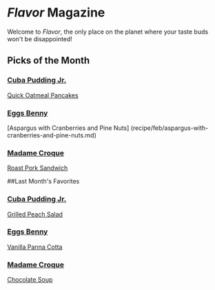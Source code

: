 # _Flavor_ Magazine

Welcome to _Flavor_, the only place on the planet where your taste buds won't be disappointed!



## Picks of the Month

### [Cuba Pudding Jr.](writer/cuba-pudding-jr.md) 


[Quick Oatmeal Pancakes](recipe/feb/quick-oatmeal-pancakes.md)

### [Eggs Benny](writer/eggs-benny.md)


[Aspargus with Cranberries and Pine Nuts] (recipe/feb/aspargus-with-cranberries-and-pine-nuts.md)


### [Madame Croque](writer/madame-croque.md) 

[Roast Pork Sandwich](recipe/feb/roast-pork-sandwich.md)

##Last Month's Favorites

### [Cuba Pudding Jr.](writer/cuba-pudding-jr.md)

[Grilled Peach Salad](recipe/jan/grilled-peach-salad.md)

### [Eggs Benny](writer/eggs-benny.md)


[Vanilla Panna Cotta](recipe/jan/vanilla-panna-cotta.md)


### [Madame Croque](writer/madame-croque.md)

[Chocolate Soup](recipe/jan/chocolate-soup.md)

